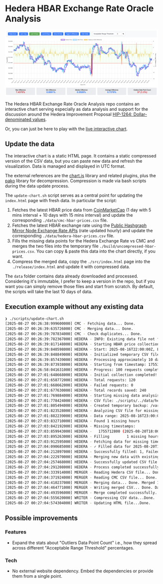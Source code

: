 # Hedera HBAR Exchange Rate Oracle Analysis

![snapshot](docs/snapshot.png)

The Hedera HBAR Exchange Rate Oracle Analysis repo contains an interactive chart serving especially as data analysis and support for the discussion around the Hedera Improvement Proposal [HIP-1264: Dollar-denominated values](https://github.com/hiero-ledger/hiero-improvement-proposals/pull/1264).

Or, you can just be here to play with the [live interactive chart](https://internetofpeers.org/hedera-hbar-exchange-rate-oracle-analysis/release/index.html).

## Update the data

The interactive chart is a static HTML page. It contains a static compressed version of the CSV data, but you can paste new data and refresh the visualization. Data is managed and displayed in UTC format.

The external references are the [chart.js](https://www.chartjs.org/) library and related plugins, plus the [pako](https://github.com/nodeca/pako) library for decompression. Compression is made via bash scripts during the data update process.

The `update-chart.sh` script serves as a central point for updating the `index.html` page with fresh data. In particular the script:

1. Fetches the latest HBAR price data from [CoinMarketCap](https://coinmarketcap.com/currencies/hedera/) (1 day with 5 mins interval + 10 days with 15 mins interval) and update the corresponding `./data/cmc-hbar-prices.csv` file.
2. Fetches the latest HBAR exchange rate using the [Public Hashgraph Mirror Node Exchange Rate APIs](https://mainnet.mirrornode.hedera.com/api/v1/docs/#/network/getNetworkExchangeRate) (rate updated hourly) and update the corresponding `./data/hedera-hbar-prices.csv` file.
3. Fills the missing data points for the Hedera Exchange Rate vs CMC and merges the two files into the temporary file `./build/uncompressed-hbar-prices.csv`. You can copy & paste this data into the chart directly, if you want.
4. Compress the merged data, copy the `./src/index.html` page into the `./release/index.html` and update it with compressed data.

The `data` folder contains data already downloaded and processed. Considering it's immutable, I prefer to keep a version in the repo, but if you want you can simply remove those files and start from scratch. By default, the scripts will take the last 10 days of data.

## Execution example without any existing data

```bash
❯ ./scripts/update-chart.sh
[2025-08-27 00:26:38:999600000] CMC - Fetching data... Done.
[2025-08-27 00:26:39:635726000] CMC - Merging data... Done.
[2025-08-27 00:26:39:707834000] CMC - Check duplicates... Done.
[2025-08-27 00:26:39:782367000] HEDERA - INFO: Existing data file not found, using fallback timestamp
[2025-08-27 00:26:39:817148000] HEDERA - Starting HBAR price collection
[2025-08-27 00:26:39:840598000] HEDERA - Start: 2025-08-16T22:00:00Z, End: 2025-08-26T22:00:00Z
[2025-08-27 00:26:39:848849000] HEDERA - Initialized temporary CSV file: /var/folders/5r/073xbzsn56bf0tcfd9rkr2x00000gp/T/tmp.v7EHvYNC5e
[2025-08-27 00:26:39:857439000] HEDERA - Processing approximately 10 days of data...
[2025-08-27 00:26:39:873938000] HEDERA - Starting from timestamp: 1755381600 (2025-08-16T22:00:00Z)
[2025-08-27 00:26:58:041631000] HEDERA - Progress: 100 requests completed, 200 records saved, currently at: 2025-08-25T06:00:00Z
[2025-08-27 00:27:01:648668000] HEDERA - Initial collection completed!
[2025-08-27 00:27:01:658772000] HEDERA - Total requests: 120
[2025-08-27 00:27:01:668662000] HEDERA - Failed requests: 0
[2025-08-27 00:27:01:677630000] HEDERA - Total records saved: 240
[2025-08-27 00:27:01:769884000] HEDERA - Starting missing data analysis and filling process
[2025-08-27 00:27:01:778424000] HEDERA - CSV file: ./scripts/../data/hedera-hbar-prices.csv
[2025-08-27 00:27:01:805494000] HEDERA - Created temporary backup: /var/folders/5r/073xbzsn56bf0tcfd9rkr2x00000gp/T/tmp.nZQIwMLPtT
[2025-08-27 00:27:01:823528000] HEDERA - Analyzing CSV file for missing hours: ./scripts/../data/hedera-hbar-prices.csv
[2025-08-27 00:27:01:882239000] HEDERA - Data range: 2025-08-16T23:00:00Z to 2025-08-26T22:00:00Z
[2025-08-27 00:27:03:832710000] HEDERA - Found 1 missing hours
[2025-08-27 00:27:03:842192000] HEDERA - Missing timestamps:
[2025-08-27 00:27:03:859943000] HEDERA -   1755712800 (2025-08-20T18:00:00Z)
[2025-08-27 00:27:03:895263000] HEDERA - Filling        1 missing hours...
[2025-08-27 00:27:03:912595000] HEDERA - Fetching data for missing timestamp: 1755712800 (2025-08-20T18:00:00Z)
[2025-08-27 00:27:04:090685000] HEDERA - ✓ Filled data for 2025-08-20T18:00:00Z
[2025-08-27 00:27:04:212897000] HEDERA - Successfully filled: 1, Failed: 0
[2025-08-27 00:27:04:222970000] HEDERA - Merging new data with existing CSV...
[2025-08-27 00:27:04:257468000] HEDERA - Successfully updated CSV file with 1 new records
[2025-08-27 00:27:04:291208000] HEDERA - Process completed successfully
[2025-08-27 00:27:04:333914000] MERGER - Reading Hedera CSV file... Done. Loaded      240 Hedera price points
[2025-08-27 00:27:04:371924000] MERGER - Reading CMC CSV file... Done. Loaded     1665 CMC price points
[2025-08-27 00:27:04:410237000] MERGER - Merging data... Done. Merged 1623 data points
[2025-08-27 00:27:04:464771000] MERGER - Writing merged CSV... Done. Data saved to: ./scripts/../build/uncompressed-hbar-prices.csv
[2025-08-27 00:27:04:493596000] MERGER - Merge completed successfully.
[2025-08-27 00:27:04:555620000] WRITER - Compressing CSV data...Done.
[2025-08-27 00:27:04:574304000] WRITER - Updating HTML file...Done.
```

## Possible improvements

### Features

- Expand the stats about "Outliers Data Point Count" i.e., how they spread across different "Acceptable Range Threshold" percentages.

### Tech

- No external website dependency. Embed the dependencies or provide them from a single point.

